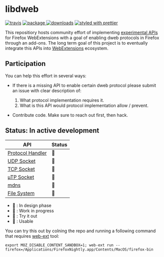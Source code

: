 # libdweb

[![travis][travis.icon]][travis.url]
[![package][version.icon] ![downloads][downloads.icon]][package.url]
[![styled with prettier][prettier.icon]][prettier.url]

This repositiory hosts community effort of implementing [experimental APIs][webextension experiments] for Firefox WebExtensions with a goal of enabling dweb protocols in Firefox through an add-ons. The long term goal of this project is to eventually integrate this APIs into [WebExtensions][new APIs] ecosystem.

## Participation

You can help this effort in several ways:

- If there is a missing API to enable certain dweb protocol please submit an issue with clear description of:

  1. What protocol implementation requires it.
  2. What is this API would protocol implementation allow / prevent.

- Contribute code. Make sure to reach out first, then hack.

## Status: In active development

| API | Status |
| --- | --- |
| [Protocol Handler][] | 🐣 |
| [UDP Socket][] | 🥚 |
| [TCP Socket][] | 🥚 |
| [µTP Socket] | 🥚 |
| [mdns][] | 🥚 |
| [File System][] | 🥚 |



- 🥚 : In design phase
- 🐣 : Work in progress
- 🐥 : Try it out
- 🐓 : Usable


You can try this out by colning the repo and running a following command that requires [web-ext][] tool:

```
export MOZ_DISABLE_CONTENT_SANDBOX=1; web-ext run --firefox=/Applications/FirefoxNightly.app/Contents/MacOS/firefox-bin
```

[travis.icon]: https://travis-ci.org/Gozala/libdweb.svg?branch=master
[travis.url]: https://travis-ci.org/Gozala/libdweb
[version.icon]: https://img.shields.io/npm/v/libdweb.svg
[downloads.icon]: https://img.shields.io/npm/dm/libdweb.svg
[package.url]: https://npmjs.org/package/libdweb
[downloads.image]: https://img.shields.io/npm/dm/libdweb.svg
[downloads.url]: https://npmjs.org/package/libdweb
[prettier.icon]: https://img.shields.io/badge/styled_with-prettier-ff69b4.svg
[prettier.url]: https://github.com/prettier/prettier

[webextension experiments]:https://webextensions-experiments.readthedocs.io/en/latest/index.html
[new APIs]:https://wiki.mozilla.org/WebExtensions/NewAPIs
[Protocol Handler]:issues/2
[UDP Socket]:issues/3
[TCP Socket]:issues/4
[µTP Socket]:issues/5
[mdns]:issues/6
[File System]:issues/7
[web-ext]:https://www.npmjs.com/package/web-ext
